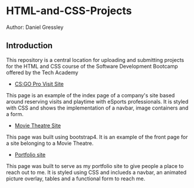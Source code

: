 # HTML-and-CSS-Projects

Author: Daniel Gressley

## Introduction

This repository is a central location for uploading and submitting projects for the HTML and CSS course of the Software Development Bootcamp offered by the Tech Academy


- [CS:GO Pro Visit Site](https://github.com/dcgressley/HTML-and-CSS-Projects/tree/main/Project%20Folder)

This page is an example of the index page of a company's site based around reserving visits and playtime with eSports professionals. It is styled with CSS and shows the implementation of a navbar, image containers and a form.

- [Movie Theatre Site](https://github.com/dcgressley/HTML-and-CSS-Projects/tree/main/bootstrap4-project)

This page was built using bootstrap4. It is an example of the front page for a site belonging to a Movie Theatre.

- [Portfolio site](dcgressley.github.io)

 This page was built to serve as my portfolio site to give people a place to reach out to me. It is styled using CSS and inclueds a navbar, an animated picture overlay, tables and a functional form to reach me.
